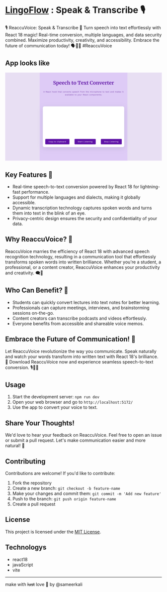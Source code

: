 
# [LingoFlow](https://indie-gems-portal.vercel.app/) : Speak & Transcribe 🎙️
🎙️ ReaccuVoice: Speak &amp; Transcribe 🚀 Turn speech into text effortlessly with React 18 magic! Real-time conversion, multiple languages, and data security combined. Maximize productivity, creativity, and accessibility. Embrace the future of communication today! 🗣️📝🌟 #ReaccuVoice

## App looks like 
![Paste screenshots path here](public/screenshots/speech-to-text.png)

## Key Features 🌟

- Real-time speech-to-text conversion powered by React 18 for lightning-fast performance.
- Support for multiple languages and dialects, making it globally accessible.
- Dynamic transcription technology captures spoken words and turns them into text in the blink of an eye.
- Privacy-centric design ensures the security and confidentiality of your data.

## Why ReaccuVoice? 🚀

ReaccuVoice marries the efficiency of React 18 with advanced speech recognition technology, resulting in a communication tool that effortlessly transforms spoken words into written brilliance. Whether you're a student, a professional, or a content creator, ReaccuVoice enhances your productivity and creativity. 🗨️💬

## Who Can Benefit? 🎯

- Students can quickly convert lectures into text notes for better learning.
- Professionals can capture meetings, interviews, and brainstorming sessions on-the-go.
- Content creators can transcribe podcasts and videos effortlessly.
- Everyone benefits from accessible and shareable voice memos.

## Embrace the Future of Communication! 🌈

Let ReaccuVoice revolutionize the way you communicate. Speak naturally and watch your words transform into written text with React 18's brilliance. 🎉 Download ReaccuVoice now and experience seamless speech-to-text conversion. 🎙️📝💬

## Usage

1. Start the development server: `npm run dev`
2. Open your web browser and go to `http://localhost:5172/`
3. Use the app to convert your voice to text.

## Share Your Thoughts!

We'd love to hear your feedback on ReaccuVoice. Feel free to open an issue or submit a pull request. Let's make communication easier and more natural! 🌟


## Contributing

Contributions are welcome! If you'd like to contribute:
1. Fork the repository
2. Create a new branch: `git checkout -b feature-name`
3. Make your changes and commit them: `git commit -m 'Add new feature'`
4. Push to the branch: `git push origin feature-name`
5. Create a pull request

## License

This project is licensed under the [MIT License](LICENSE).

## Technologys
* react18
* javaScript
* vite
---
make with ~~lust~~ love 💖 by @sameerkali
